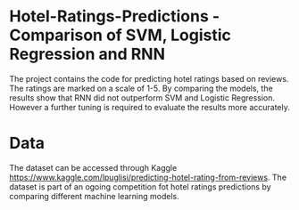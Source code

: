# Hotel-Ratings-Predictions  - Comparison of SVM, Logistic Regression and RNN 

The project contains the code for predicting hotel ratings based on reviews. The ratings are marked on a scale of 1-5. 
By comparing the models, the results show that RNN did not outperform SVM and Logistic Regression. However a further 
tuning is required to evaluate the results more accurately. 

# Data

The dataset can be accessed through Kaggle https://www.kaggle.com/lpuglisi/predicting-hotel-rating-from-reviews. 
The dataset is part of an ogoing competition fot hotel ratings predictions by comparing different machine learning models. 

